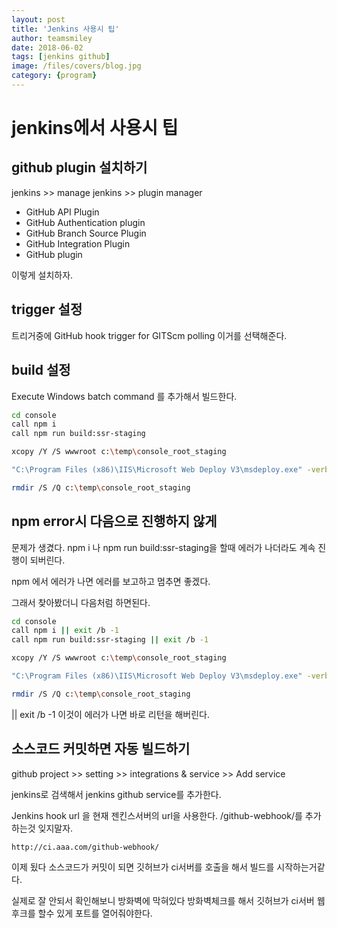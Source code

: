 ```yaml
---
layout: post
title: 'Jenkins 사용시 팁' 
author: teamsmiley 
date: 2018-06-02
tags: [jenkins github]
image: /files/covers/blog.jpg
category: {program}
---
```


# jenkins에서 사용시 팁

## github plugin 설치하기 

jenkins >> manage jenkins >> plugin manager 

* GitHub API Plugin
* GitHub Authentication plugin
* GitHub Branch Source Plugin
* GitHub Integration Plugin
* GitHub plugin

이렇게 설치하자.

## trigger 설정 

트리거중에 GitHub hook trigger for GITScm polling 이거를 선택해준다. 

## build 설정 

Execute Windows batch command 를 추가해서 빌드한다. 
```bash
cd console
call npm i 
call npm run build:ssr-staging 

xcopy /Y /S wwwroot c:\temp\console_root_staging

"C:\Program Files (x86)\IIS\Microsoft Web Deploy V3\msdeploy.exe" -verb:sync -source:IisApp='c:\temp\console_root_staging' -dest:iisapp='aaa.com',computerName='https://192.168.1.19:8172/msdeploy.axd?site=aaa.com',authType='basic',username='admin',password='password' -enableRule:AppOffline  -allowUntrusted 

rmdir /S /Q c:\temp\console_root_staging
```

## npm error시 다음으로 진행하지 않게

문제가 생겼다.  npm i 나 npm run build:ssr-staging을 할때 에러가 나더라도 계속 진행이 되버린다. 

npm 에서 에러가 나면 에러를 보고하고 멈추면 좋겠다. 

그래서 찾아봤더니 다음처럼 하면된다.

```bash 
cd console
call npm i || exit /b -1
call npm run build:ssr-staging || exit /b -1

xcopy /Y /S wwwroot c:\temp\console_root_staging

"C:\Program Files (x86)\IIS\Microsoft Web Deploy V3\msdeploy.exe" -verb:sync -source:IisApp='c:\temp\console_root_staging' -dest:iisapp='aaa.com',computerName='https://192.168.1.19:8172/msdeploy.axd?site=aaa.com',authType='basic',username='admin',password='password' -enableRule:AppOffline  -allowUntrusted 

rmdir /S /Q c:\temp\console_root_staging
```

|| exit /b -1 이것이 에러가 나면 바로 리턴을 해버린다. 


## 소스코드 커밋하면 자동 빌드하기 

github project >> setting >> integrations & service >> Add service 

jenkins로 검색해서 jenkins github service를 추가한다. 

Jenkins hook url 을 현재 젠킨스서버의 url을 사용한다. /github-webhook/를 추가하는것 잊지말자.

```
http://ci.aaa.com/github-webhook/
```

이제 됬다 소스코드가 커밋이 되면 깃허브가 ci서버를 호출을 해서 빌드를 시작하는거같다. 

실제로 잘 안되서 확인해보니 방화벽에 막혀있다 방화벽체크를 해서 깃허브가 ci서버 웹후크를 할수 있게 포트를 열어줘야한다.






